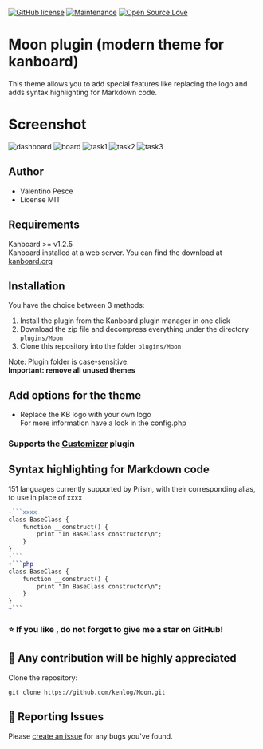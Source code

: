 [![GitHub license](https://img.shields.io/github/license/Naereen/StrapDown.js.svg)](https://github.com/kenlog/Moon/blob/master/LICENSE)
[![Maintenance](https://img.shields.io/badge/Maintained%3F-yes-green.svg)](https://github.com/kenlog/Moon/graphs/contributors)
[![Open Source Love](https://badges.frapsoft.com/os/v1/open-source.svg?v=103)]()

# Moon plugin (modern theme for kanboard)

This theme allows you to add special features like replacing the logo and adds syntax highlighting for Markdown code.

# Screenshot
![dashboard](https://user-images.githubusercontent.com/11728231/47354997-877d4980-d6c0-11e8-9cd5-205d28e04b42.png)
![board](https://user-images.githubusercontent.com/11728231/47355000-89dfa380-d6c0-11e8-80df-41387c603ceb.png)
![task1](https://user-images.githubusercontent.com/11728231/47355004-8ba96700-d6c0-11e8-8f20-9a4f1e3c3038.png)
![task2](https://user-images.githubusercontent.com/11728231/47355009-8cda9400-d6c0-11e8-8b4b-bf1e222c8c89.png)
![task3](https://user-images.githubusercontent.com/11728231/47355014-8ea45780-d6c0-11e8-8293-061ba548783b.png)

Author
------------
- Valentino Pesce
- License MIT

Requirements
------------
Kanboard >= v1.2.5  
Kanboard installed at a web server.
You can find the download at [kanboard.org](https://kanboard.org/)

Installation
------------
You have the choice between 3 methods:

1. Install the plugin from the Kanboard plugin manager in one click
2. Download the zip file and decompress everything under the directory `plugins/Moon`
3. Clone this repository into the folder `plugins/Moon`

Note: Plugin folder is case-sensitive.  
**Important: remove all unused themes**

Add options for the theme
------------
- Replace the KB logo with your own logo  
For more information have a look in the config.php  
### Supports the [Customizer](https://github.com/creecros/Customizer) plugin

Syntax highlighting for Markdown code
------------
151 languages currently supported by Prism, with their corresponding alias, to use in place of xxxx
 
```diff
-```xxxx
class BaseClass {
    function __construct() {
        print "In BaseClass constructor\n";
    }
}
-```
+```php
class BaseClass {
    function __construct() {
        print "In BaseClass constructor\n";
    }
}
+```
```

### :star: If you like , do not forget to give me a star on GitHub! 

:construction_worker: Any contribution will be highly appreciated
------------
Clone the repository: 
```console 
git clone https://github.com/kenlog/Moon.git
```
:bug: Reporting Issues
------------
Please [create an issue](https://github.com/kenlog/Moon/issues) for any bugs you've found.
